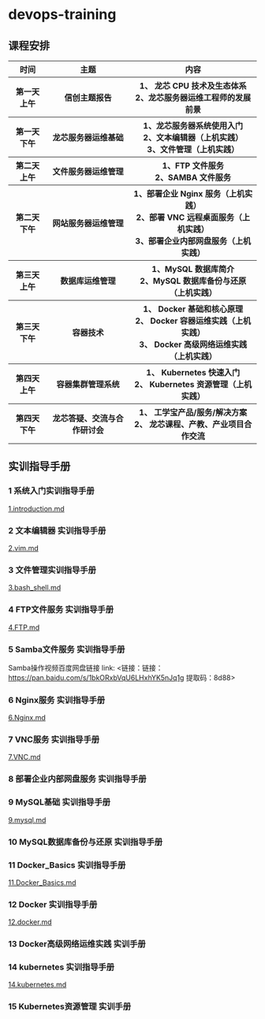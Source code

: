 # devops-training

## 课程安排
<table>
        <tr>
            <th>时间</th>
            <th>主题</th>
            <th>内容</th>
        </tr>
       <tr>
          <th>第一天上午</th>
          <th>信创主题报告</th>
          <th> 1、 龙芯 CPU 技术及生态体系 </br>
              2、龙芯服务器运维工程师的发展前景</th>
      </tr>
      <tr>
          <th>第一天
下午</th>
          <th>龙芯服务器运维基础</th>
          <th>1、龙芯服务器系统使用入门 </br>
2、文本编辑器（上机实践）</br>
3、文件管理（上机实践）</th>
      </tr>
      <tr>
          <th>第二天
上午</th>
          <th>文件服务器运维管理</th>
          <th>1、FTP 文件服务</br>
2、SAMBA 文件服务</th>
      </tr>


<tr>
          <th>第二天
下午</th>
          <th>网站服务器运维管理</th>
          <th>1、部署企业 Nginx 服务（上机实践）</br>
2、部署 VNC 远程桌面服务（上机实践）</br>
3、部署企业内部网盘服务（上机实践）</th>
      </tr>
<tr>
          <th>第三天
上午</th>
          <th>数据库运维管理
          <th>1、MySQL 数据库简介</br>
2、MySQL 数据库备份与还原（上机实践）</th>
      </tr>
<tr>
          <th>第三天下午</th>
          <th>容器技术</th>
          <th>1、 Docker 基础和核心原理</br>
            2、 Docker 容器运维实践（上机实践）</br>
3、 Docker 高级网络运维实践（上机实践）</th>
      </tr>
<tr>
          <th>第四天上午</th>
          <th>容器集群管理系统</th>
          <th>1、 Kubernetes 快速入门</br>
2、 Kubernetes 资源管理（上机实践）</th>
      </tr>
         <th>第四天 下午</th>
          <th>龙芯答疑、交流与合作研讨会</th>
          <th>1、 工学宝产品/服务/解决方案</br>
2、 龙芯课程、产教、产业项目合作交流</th>
      </tr>
</table>


## 实训指导手册
### 1 系统入门实训指导手册
[1.introduction.md](./1.introduction.md)

### 2 文本编辑器 实训指导手册
[2.vim.md](./2.vim.md)

### 3 文件管理实训指导手册
[3.bash_shell.md](./3.bash_shell.md)

### 4 FTP文件服务 实训指导手册
[4.FTP.md](./4.FTP.md)

### 5 Samba文件服务 实训指导手册
Samba操作视频百度网盘链接
link: <链接：链接：https://pan.baidu.com/s/1bkORxbVqU6LHxhYK5nJq1g 提取码：8d88>

### 6 Nginx服务 实训指导手册
[6.Nginx.md](./6.Nginx.md)

### 7 VNC服务 实训指导手册
[7.VNC.md](./7.VNC.md)

### 8 部署企业内部网盘服务 实训指导手册

### 9 MySQL基础 实训指导手册
[9.mysql.md](./9.mysql.md)

### 10 MySQL数据库备份与还原 实训指导手册

### 11 Docker_Basics 实训指导手册
[11.Docker_Basics.md](./11.Docker_Basics.md)

### 12 Docker 实训指导手册
[12.docker.md](./12.docker.md)

### 13 Docker高级网络运维实践 实训手册

### 14 kubernetes 实训指导手册
[14.kubernetes.md](./14.kubernetes.md)

### 15 Kubernetes资源管理 实训手册

